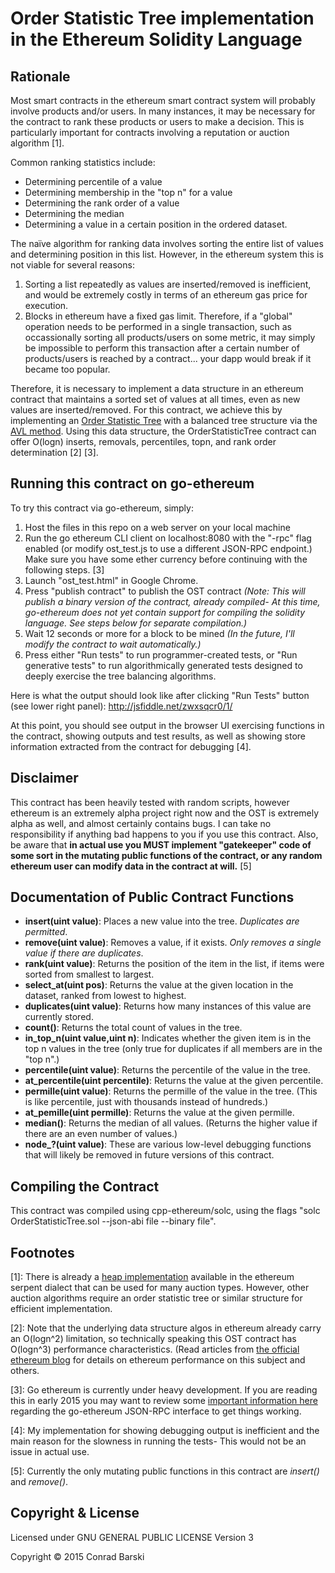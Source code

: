 # Order Statistic Tree implementation in the Ethereum Solidity Language

## Rationale
Most smart contracts in the ethereum smart contract system will probably involve products and/or users. In many instances, it may be necessary for the contract to rank these products or users to make a decision. This is particularly important for contracts involving a reputation or auction algorithm [1].

Common ranking statistics include:

 - Determining percentile of a value
 - Determining membership in the "top n" for a value
 - Determining the rank order of a value
 - Determining the median
 - Determining a value in a certain position in the ordered dataset.

The naïve algorithm for ranking data involves sorting the entire list of values and determining position in this list. However, in the ethereum system this is not viable for several reasons:

 1. Sorting a list repeatedly as values are inserted/removed is inefficient, and would be extremely costly in terms of an ethereum gas price for execution.
 2. Blocks in ethereum have a fixed gas limit. Therefore, if a "global" operation needs to be performed in a single transaction, such as occassionally sorting all products/users on some metric, it may simply be impossible to perform this transaction after a certain number of products/users is reached by a contract... your dapp would break if it became too popular.

Therefore, it is necessary to implement a data structure in an ethereum contract that maintains a sorted set of values at all times, even as new values are inserted/removed. For this contract, we achieve this by implementing an [Order Statistic Tree](http://en.wikipedia.org/wiki/Order_statistic_tree) with a balanced tree structure via the [AVL method](http://en.wikipedia.org/wiki/AVL_tree). Using this data structure, the OrderStatisticTree contract can offer O(logn) inserts, removals, percentiles, topn, and rank order determination [2] [3].

## Running this contract on go-ethereum

To try this contract via go-ethereum, simply:

1. Host the files in this repo on a web server on your local machine
2. Run the go ethereum CLI client on localhost:8080 with the "-rpc" flag enabled (or modify ost_test.js to use a different JSON-RPC endpoint.) Make sure you have some ether currency before continuing with the following steps. [3]
3. Launch "ost_test.html" in Google Chrome.
4. Press "publish contract" to publish the OST contract _(Note: This will publish a binary version of the contract, already compiled- At this time, go-ethereum does not yet contain support for compiling the solidity language. See steps below for separate compilation.)_
5. Wait 12 seconds or more for a block to be mined _(In the future, I'll modify the contract to wait automatically.)_
6. Press either "Run tests" to run programmer-created tests, or "Run generative tests" to run algorithmically generated tests designed to deeply exercise the tree balancing algorithms.

Here is what the output should look like after clicking "Run Tests" button (see lower right panel): http://jsfiddle.net/zwxsqcr0/1/

At this point, you should see output in the browser UI exercising functions in the contract, showing outputs and test results, as well as showing store information extracted from the contract for debugging [4].

## Disclaimer

This contract has been heavily tested with random scripts, however ethereum is an extremely alpha project right now and the OST is extremely alpha as well, and almost certainly contains bugs. I can take no responsibility if anything bad happens to you if you use this contract. Also, be aware that **in actual use you MUST implement "gatekeeper" code of some sort in the mutating public functions of the contract, or any random ethereum user can modify data in the contract at will.** [5]

## Documentation of Public Contract Functions

 - **insert(uint value)**: Places a new value into the tree. _Duplicates are permitted_.
 - **remove(uint value)**: Removes a value, if it exists. _Only removes a single value if there are duplicates_.
 - **rank(uint value)**: Returns the position of the item in the list, if items were sorted from smallest to largest.
 - **select_at(uint pos)**: Returns the value at the given location in the dataset, ranked from lowest to highest.
 - **duplicates(uint value)**: Returns how many instances of this value are currently stored.
 - **count()**: Returns the total count of values in the tree.
 - **in_top_n(uint value,uint n)**: Indicates whether the given item is in the top n values in the tree (only true for duplicates if all members are in the "top n".)
 - **percentile(uint value)**: Returns the percentile of the value in the tree.
 - **at_percentile(uint percentile)**: Returns the value at the given percentile.
 - **permille(uint value)**: Returns the permille of the value in the tree. (This is like percentile, just with thousands instead of hundreds.)
 - **at_pemille(uint permille)**: Returns the value at the given permille.
 - **median()**: Returns the median of all values. (Returns the higher value if there are an even number of values.)
 - **node_?(uint value)**: These are various low-level debugging functions that will likely be removed in future versions of this contract.

## Compiling the Contract

This contract was compiled using cpp-ethereum/solc, using the flags "solc OrderStatisticTree.sol --json-abi file --binary file".

## Footnotes

[1]: There is already a [heap implementation](https://github.com/ethereum/serpent/blob/master/examples/cyberdyne/heap.se) available in the ethereum serpent dialect that can be used for many auction types. However, other auction algorithms require an order statistic tree or similar structure for efficient implementation.

[2]: Note that the underlying data structure algos in ethereum already carry an O(logn^2) limitation, so technically speaking this OST contract has O(logn^3) performance characteristics. (Read articles from [the official ethereum blog](http://blog.ethereum.org) for details on ethereum performance on this subject and others.

[3]: Go ethereum is currently under heavy development. If you are reading this in early 2015 you may want to review some [important information here](http://forum.ethereum.org/discussion/1784/my-working-steps-go-ethereum-cli-json-rpc-chrome-browser-etherum-js-solidity) regarding the go-ethereum JSON-RPC interface to get things working.

[4]: My implementation for showing debugging output is inefficient and the main reason for the slowness in running the tests- This would not be an issue in actual use.

[5]: Currently the only mutating public functions in this contract are *insert()* and *remove()*.

## Copyright & License

Licensed under GNU GENERAL PUBLIC LICENSE Version 3

Copyright © 2015 Conrad Barski